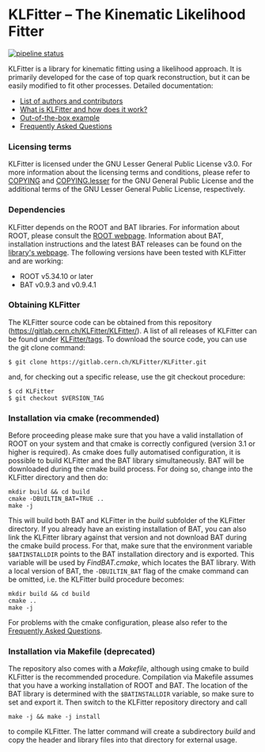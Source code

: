 # KLFitter – The Kinematic Likelihood Fitter

[![pipeline status](https://gitlab.cern.ch/KLFitter/KLFitter/badges/master/pipeline.svg)](https://gitlab.cern.ch/KLFitter/KLFitter/commits/master)

KLFitter is a library for kinematic fitting using a likelihood approach. It is
primarily developed for the case of top quark reconstruction, but it can be
easily modified to fit other processes. Detailed documentation:

- [List of authors and contributors](doc/Authors.md)
- [What is KLFitter and how does it work?](doc/WhatIsKLF.md)
- [Out-of-the-box example](doc/Example.md)
- [Frequently Asked Questions](doc/FAQ.md)


### Licensing terms

KLFitter is licensed under the GNU Lesser General Public License v3.0. For more
information about the licensing terms and conditions, please refer to
[COPYING](COPYING) and [COPYING.lesser](COPYING.LESSER) for the GNU General
Public License and the additional terms of the GNU Lesser General Public
License, respectively.


### Dependencies

KLFitter depends on the ROOT and BAT libraries. For information about ROOT,
please consult the [ROOT webpage](https://root.cern.ch/). Information about BAT,
installation instructions and the latest BAT releases can be found on the
[library's webpage](http://www.mppmu.mpg.de/bat/). The following versions have
been tested with KLFitter and are working:

- ROOT v5.34.10 or later
- BAT v0.9.3 and v0.9.4.1


### Obtaining KLFitter

The KLFitter source code can be obtained from this repository 
(https://gitlab.cern.ch/KLFitter/KLFitter/). A list of all releases of
KLFitter can be found under 
[KLFitter/tags](https://gitlab.cern.ch/KLFitter/KLFitter/tags). To download the
source code, you can use the git clone command:

```
$ git clone https://gitlab.cern.ch/KLFitter/KLFitter.git
```
and, for checking out a specific release, use the git checkout procedure:
```
$ cd KLFitter
$ git checkout $VERSION_TAG
```

### Installation via cmake (recommended)

Before proceeding please make sure that you have a valid installation of ROOT on
your system and that cmake is correctly configured (version 3.1 or higher is
required). As cmake does fully automatised configuration, it is possible to
build KLFitter and the BAT library simultaneously. BAT will be downloaded during
the cmake build process. For doing so, change into the KLFitter directory and
then do:

```
mkdir build && cd build
cmake -DBUILTIN_BAT=TRUE ..
make -j
```

This will build both BAT and KLFitter in the _build_ subfolder of the KLFitter
directory. If you already have an existing installation of BAT, you can also
link the KLFitter library against that version and not download BAT during the
cmake build process. For that, make sure that the environment variable
`$BATINSTALLDIR` points to the BAT installation directory and is exported. This
variable will be used by _FindBAT.cmake_, which locates the BAT library. With a
local version of BAT, the `-DBUILTIN_BAT` flag of the cmake command can be
omitted, i.e. the KLFitter build procedure becomes:

```
mkdir build && cd build
cmake ..
make -j
```

For problems with the cmake configuration, please also refer to the [Frequently
Asked Questions](doc/FAQ.md).


### Installation via Makefile (deprecated)

The repository also comes with a _Makefile_, although using cmake to build
KLFitter is the recommended procedure. Compilation via Makefile assumes that
you have a working installation of ROOT and BAT. The location of the BAT library
is determined with the `$BATINSTALLDIR` variable, so make sure to set and export
it. Then switch to the KLFitter repository directory and call

```
make -j && make -j install
```

to compile KLFitter. The latter command will create a subdirectory _build_ and
copy the header and library files into that directory for external usage.
